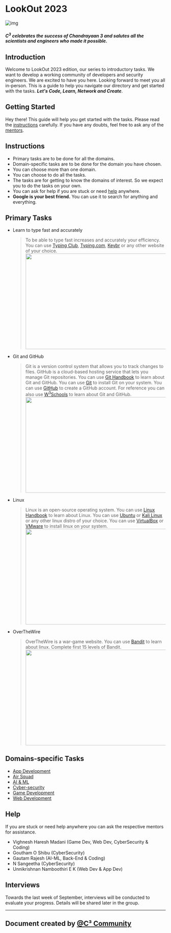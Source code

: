 # LookOut 2023


![img](https://www.hindustantimes.com/ht-img/img/2023/08/21/1600x900/chandrayaan_3_live_updates_1692604453081_1692604453262.jpg)
##### C<sup>3</sup> celebrates the success of Chandrayaan 3 and salutes all the scientists and engineers who made it possible.


## Introduction

Welcome to LookOut 2023 edition, our series to introductory tasks. We want to develop a working community of 
developers and security engineers. We are excited to have you here. Looking forward to meet you all in-person. This 
is a guide to help you navigate our directory and get started with the tasks. ***Let's 
Code, Learn, 
Network 
and Create***.

## Getting Started
Hey there! This guide will help you get started with the tasks. Please read the [instructions](#Instructions) 
carefully. If you have any doubts, feel free to ask any of the [mentors](#help).

## Instructions
- Primary tasks are to be done for all the domains.
- Domain-specific tasks are to be done for the domain you have chosen.
- You can choose more than one domain.
- You can choose to do all the tasks.
- The tasks are for getting to know the domains of interest. So we expect you to do the tasks on your own.
- You can ask for help if you are stuck or need [help](#help) anywhere.
- **Google is your best friend.** You can use it to search for anything and everything.

## Primary Tasks

- Learn to type fast and accurately
    >To be able to type fast increases and accurately your efficiency. You can use 
  [Typing Club](https://www.typingclub.com/), [Typing.com](https://www.typing.com/), [Keybr](https://www.keybr.com/) or any other website of your choice.<br><img src="https://i.ytimg.com/vi/fW7cuQOVFFo/maxresdefault.jpg" width="500" height="300">
- Git and GitHub
    >Git is a version control system that allows you to track changes to files. GitHub is a cloud-based hosting 
  > service that lets you manage Git repositories. You can use [Git Handbook](https://guides.github.com/introduction/git-handbook/) to learn about Git and GitHub. You can use [Git](https://git-scm.com/) to install Git on your system. You can use [GitHub](https://github.com/) to create a GitHub account. For reference 
  > you can also use [W<sup>3</sup>Schools](https://www.w3schools.com/git/) to learn about Git and GitHub.<br><img src="https://couponos.me/wp-content/uploads/Git-GitHub-For-Beginners-Master-Git-and-GitHub-2021.jpg" width="500" height="300">
- Linux
    >Linux is an open-source operating system. You can use [Linux Handbook](https://linuxhandbook.com/) to learn 
  > about Linux. You can use [Ubuntu](https://ubuntu.com/) or [Kali Linux](https://www.kali.org/) or any other linux 
  > distro of your choice. You can use [VirtualBox](https://www.virtualbox.org/) or [VMware](https://www.vmware.com/)
  > to install linux on your system.<br><img src="https://images.ctfassets.net/lzny33ho1g45/UWH9IWnkrHogTs50L5FM8/85b518e7aedd196d2b6b541d0f90c7fb/Linux.jpg" width="500" height="300">
- OverTheWire
    >OverTheWire is a war-game website. You can use [Bandit](https://overthewire.org/wargames/bandit/) to learn 
  > about linux. Complete first 15 levels of Bandit.<br><img src="https://4.bp.blogspot.com/-HAPgapWAHdc/XHzZL--g2MI/AAAAAAAAdPs/nqI_cmTsv74CBBMPaP-VPeqhH8Xz2Xt3ACLcBGAs/s1600/1.png" width="500" height="300">

## Domains-specific Tasks

- [App Development]()
- [Air Squad]()
- [AI & ML](./AI-ML)
- [Cyber-security]()
- [Game Development](./Game%20Development)
- [Web Development]()

## Help

If you are stuck or need help anywhere you can ask the respective mentors for assistance.

- Vighnesh Haresh Madani (Game Dev, Web Dev, CyberSecurity & Coding)
- Goutham O Shibu (CyberSecurity)
- Gautam Rajesh (AI-ML, Back-End & Coding)
- N Sangeetha (CyberSecurity)
- Unnikrishnan Namboothiri E K (Web Dev & App Dev)

## Interviews

Towards the last week of September, interviews will be conducted to evaluate your progress. Details will be shared 
later in the group.

---

## Document created by [@C³ Community](https://github.com/CcubeCommunity)